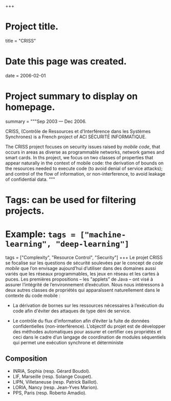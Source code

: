 +++
# Project title.
title = "CRISS"

# Date this page was created.
date = 2006-02-01

# Project summary to display on homepage.
summary = """Sep 2003 &mdash; Dec 2006.

CRISS, (Contrôle de Ressources et d'Interférence dans les Systèmes Synchrones)
is a French project of ACI SÉCURITÉ INFORMATIQUE.

The CRISS project focuses on security issues raised by _mobile code_, that
occurs in areas as diverse as programmable networks, network games and smart
cards. In ths project, we focus on two classes of properties that appear
naturally in the context of mobile code: the derivation of bounds on the
resources needed to execute code (to avoid denial of service attacks); and
control of the flow of information, or non-interference, to avoid leakage of
confidential data.
"""

# Tags: can be used for filtering projects.
# Example: `tags = ["machine-learning", "deep-learning"]`
tags = ["Complexity", "Resource Control", "Security"]
+++
Le projet CRISS se focalise sur les questions de sécurité soulevées par le
concept de _code mobile_ que l’on envisage aujourd’hui d’utiliser dans des
domaines aussi variés que les réseaux programmables, les jeux en réseau et les
cartes à puces. Les premières propositions – les "applets” de Java – ont visé à
assurer l’intégrité de l’environnement d’exécution. Nous nous intéressons à deux
autres classes de propriétés qui apparaîssent naturellement dans le contexte du
code mobile :

* La dérivation de bornes sur les ressources nécessaires à l’exécution du code
  afin d'éviter des attaques de type déni de service.

* Le contrôle du flux d’information afin d’éviter la fuite de données
  confidentielles (non-interférence). L’objectif du projet est de développer des
  méthodes automatiques pour assurer et certifier ces propriétés et  ceci dans
  le  cadre  d’un  langage  de  coordination  de  modules  séquentiels qui
  permet  une  exécution synchrone et déterministe

## Composition

* INRIA, Sophia (resp. Gérard Boudol).
* LIF, Marseille (resp. Solange Coupet).
* LIPN, Villetaneuse (resp. Patrick Baillot).
* LORIA, Nancy (resp. Jean-Yves Marion).
* PPS, Paris (resp. Roberto Amadio).
